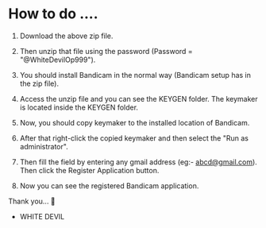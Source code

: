 # How to do .... 

1. Download the above zip file. 

2. Then unzip that file using the password (Password = "@WhiteDevilOp999"). 

3. You should install Bandicam in the normal way (Bandicam setup has in the zip file).  

4. Access the unzip file and you can see the KEYGEN folder. The keymaker is located inside the KEYGEN folder.

5. Now, you should copy keymaker to the installed location of Bandicam. 

6. After that right-click the copied keymaker and then select the "Run as administrator".

7. Then fill the field by entering any gmail address (eg:- abcd@gmail.com). Then click the Register Application button.

8. Now you can see the registered Bandicam application.




 Thank you... 🙂
 
- WHITE DEVIL
